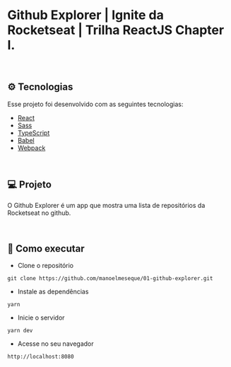 # Github Explorer | Ignite da Rocketseat | Trilha ReactJS Chapter I.

</br>

## ⚙ Tecnologias

Esse projeto foi desenvolvido com as seguintes tecnologias:

- [React](https://www.reactjs.org)
- [Sass](https://sass-lang.com)
- [TypeScript](https://www.typescriptlang.org)
- [Babel](https://babeljs.io)
- [Webpack](https://webpack.js.org)

</br>

## 💻 Projeto

O Github Explorer é um app que mostra uma lista de repositórios da Rocketseat no github.

</br>

## 🚀 Como executar

- Clone o repositório
```
git clone https://github.com/manoelmeseque/01-github-explorer.git
```
- Instale as dependências
```
yarn
```
- Inicie o servidor
``` 
yarn dev
```
- Acesse no seu navegador
```
http://localhost:8080
```